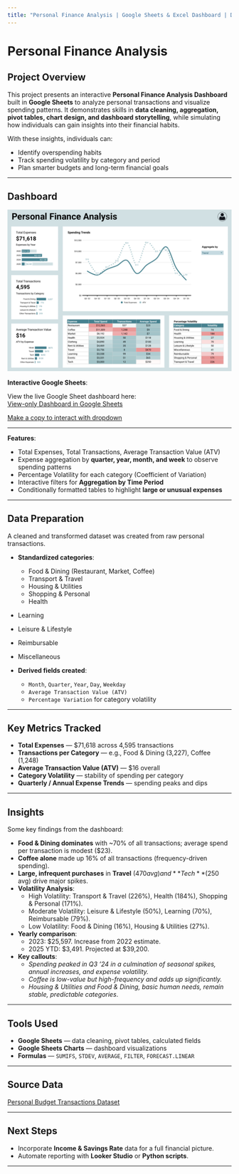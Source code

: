 ```yaml
---
title: "Personal Finance Analysis | Google Sheets & Excel Dashboard | Data Analyst Portfolio"
---
```


# Personal Finance Analysis

## Project Overview

This project presents an interactive **Personal Finance Analysis Dashboard** built in **Google Sheets** to analyze personal transactions and visualize spending patterns. It demonstrates skills in **data cleaning, aggregation, pivot tables, chart design, and dashboard storytelling**, while simulating how individuals can gain insights into their financial habits.

With these insights, individuals can:
- Identify overspending habits
- Track spending volatility by category and period
- Plan smarter budgets and long-term financial goals  

---

## Dashboard
![Personal Finance Dashboard Screenshot](./dashboard.jpg)  

**Interactive Google Sheets**:  

View the live Google Sheet dashboard here:  
[View-only Dashboard in Google Sheets](https://docs.google.com/spreadsheets/d/13rD8NMsKVSJqR0aZbuIjD--z2UzZPqs62WMACi9mh7g/edit?usp=drivesdk) 

[Make a copy to interact with dropdown](https://docs.google.com/spreadsheets/d/13rD8NMsKVSJqR0aZbuIjD--z2UzZPqs62WMACi9mh7g/copy)

---

**Features**:
- Total Expenses, Total Transactions, Average Transaction Value (ATV)  
- Expense aggregation by **quarter, year, month, and week**  to observe spending patterns
- Percentage Volatility for each category (Coefficient of Variation)  
- Interactive filters for **Aggregation by Time Period**  
- Conditionally formatted tables to highlight **large or unusual expenses**

---

## Data Preparation
A cleaned and transformed dataset was created from raw personal transactions.  

- **Standardized categories**:  
  - Food & Dining (Restaurant, Market, Coffee)  
  - Transport & Travel  
  - Housing & Utilities  
  - Shopping & Personal  
  - Health
- Learning
- Leisure & Lifestyle
- Reimbursable
- Miscellaneous
 
- **Derived fields created**:  
  - `Month`, `Quarter`, `Year`, `Day`, `Weekday`
  - `Average Transaction Value (ATV)`  
  - `Percentage Variation` for category volatility  

---

## Key Metrics Tracked
- **Total Expenses** — $71,618 across 4,595 transactions  
- **Transactions per Category** — e.g., Food & Dining (3,227), Coffee (1,248)  
- **Average Transaction Value (ATV)** — $16 overall  
- **Category Volatility** — stability of spending per category  
- **Quarterly / Annual Expense Trends** — spending peaks and dips  

---

## Insights
Some key findings from the dashboard:  
- **Food & Dining dominates** with ~70% of all transactions; average spend per transaction is modest ($23).  
- **Coffee alone** made up 16% of all transactions (frequency-driven spending).  
- **Large, infrequent purchases** in **Travel** ($470 avg) and **Tech** ($250 avg) drive major spikes.  
- **Volatility Analysis**:  
  - High Volatility: Transport & Travel (226%), Health (184%), Shopping & Personal (171%).  
  - Moderate Volatility: Leisure & Lifestyle (50%), Learning (70%), Reimbursable (79%).  
  - Low Volatility: Food & Dining (16%), Housing & Utilities (27%).
- **Yearly comparison**:  
  - 2023: $25,597. Increase from 2022 estimate.
  - 2025 YTD: $3,491. Projected at $39,200.
- **Key callouts**:  
  - *Spending peaked in Q3 ’24 in a culmination of seasonal spikes, annual increases, and expense volatility.*  
  - *Coffee is low-value but high-frequency and adds up significantly.*  
  - *Housing & Utilities and Food & Dining, basic human needs, remain stable, predictable categories*.

---

## Tools Used
- **Google Sheets** — data cleaning, pivot tables, calculated fields  
- **Google Sheets Charts** — dashboard visualizations  
- **Formulas** — `SUMIFS`, `STDEV`, `AVERAGE`, `FILTER`, `FORECAST.LINEAR`  

---

## Source Data
[Personal Budget Transactions Dataset](https://www.kaggle.com/datasets/ismetsemedov/personal-budget-transactions-dataset/data)

---

## Next Steps
- Incorporate **Income & Savings Rate** data for a full financial picture.  
- Automate reporting with **Looker Studio** or **Python scripts**.  

---
